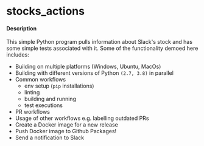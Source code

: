 # stocks_actions


#### Description

This simple Python program pulls information about Slack's stock and has some simple tests associated with it. Some of the functionality demoed here includes: 

- Building on multiple platforms (Windows, Ubuntu, MacOs) 
- Building with different versions of Python `(2.7, 3.8)` in parallel
- Common workflows 
  - env setup (`pip` installations)
  - linting 
  - building and running 
  - test executions
- PR workflows
- Usage of other workflows e.g. labelling outdated PRs
- Create a Docker image for a new release 
- Push Docker image to Github Packages! 
- Send a notification to Slack

